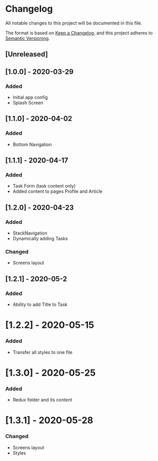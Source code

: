 # Changelog
All notable changes to this project will be documented in this file.

The format is based on [Keep a Changelog](https://keepachangelog.com/en/1.0.0/),
and this project adheres to [Semantic Versioning](https://semver.org/spec/v2.0.0.html).

## [Unreleased]


## [1.0.0] - 2020-03-29
### Added
- Initial app config
- Splash Screen


## [1.1.0] - 2020-04-02
### Added
- Bottom Navigation


## [1.1.1] - 2020-04-17
### Added
- Task Form (task content only)
- Added content to pages Profile and Article


## [1.2.0] - 2020-04-23
### Added
- StackNavigation
- Dynamically adding Tasks


### Changed
- Screens layout


## [1.2.1] - 2020-05-2
### Added
- Ability to add Title to Task


# [1.2.2] - 2020-05-15
### Added
- Transfer all styles to one file


# [1.3.0] - 2020-05-25
### Added
- Redux folder and its content


# [1.3.1] - 2020-05-28
### Changed
- Screens layout
- Styles